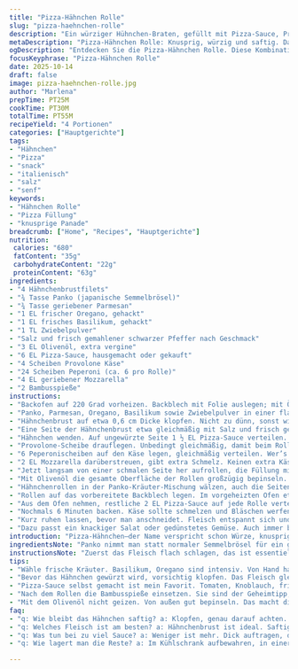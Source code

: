 ```yaml
---
title: "Pizza-Hähnchen Rolle"
slug: "pizza-haehnchen-rolle"
description: "Ein würziger Hühnchen-Braten, gefüllt mit Pizza-Sauce, Provolone, Peperoni und Mozzarella, paniert mit Kräuter-Semmelbröseln. Die Hähnchenbrust wird flach geklopft, gewürzt, sorgfältig gerollt und perfekt gebacken, bis sie außen knusprig und innen saftig ist. Aromatischer Oregano und Basilikum sorgen für italienisches Flair. Etwas abgewandelt mit Panko anstelle der klassischen Semmelbrösel für extra Crunch. Das Gericht eignet sich prima für ein herzhaftes Abendessen, das Eindruck hinterlässt – ohne großen Aufwand. Vitalstoffreich, proteinreich, mit ausgewogenen Fetten und einer durchdachten Zutatenkombination. 45 Minuten Gesamtzeit, 4 Portionen."
metaDescription: "Pizza-Hähnchen Rolle: Knusprig, würzig und saftig. Das perfekte Rezept für ein beeindruckendes Abendessen mit italienischem Flair."
ogDescription: "Entdecken Sie die Pizza-Hähnchen Rolle. Diese Kombination aus knuspriger Panade und saftiger Füllung wird bei Ihren Gästen für Begeisterung sorgen."
focusKeyphrase: "Pizza-Hähnchen Rolle"
date: 2025-10-14
draft: false
image: pizza-haehnchen-rolle.jpg
author: "Marlena"
prepTime: PT25M
cookTime: PT30M
totalTime: PT55M
recipeYield: "4 Portionen"
categories: ["Hauptgerichte"]
tags:
- "Hähnchen"
- "Pizza"
- "snack"
- "italienisch"
- "salz"
- "senf"
keywords:
- "Hähnchen Rolle"
- "Pizza Füllung"
- "knusprige Panade"
breadcrumb: ["Home", "Recipes", "Hauptgerichte"]
nutrition: 
 calories: "680"
 fatContent: "35g"
 carbohydrateContent: "22g"
 proteinContent: "63g"
ingredients:
- "4 Hähnchenbrustfilets"
- "¾ Tasse Panko (japanische Semmelbrösel)"
- "¾ Tasse geriebener Parmesan"
- "1 EL frischer Oregano, gehackt"
- "1 EL frisches Basilikum, gehackt"
- "1 TL Zwiebelpulver"
- "Salz und frisch gemahlener schwarzer Pfeffer nach Geschmack"
- "3 EL Olivenöl, extra vergine"
- "6 EL Pizza-Sauce, hausgemacht oder gekauft"
- "4 Scheiben Provolone Käse"
- "24 Scheiben Peperoni (ca. 6 pro Rolle)"
- "4 EL geriebener Mozzarella"
- "2 Bambusspieße"
instructions:
- "Backofen auf 220 Grad vorheizen. Backblech mit Folie auslegen; mit Öl-Spray einsprühen. So klebt nichts an und die Reinigung geht flott."
- "Panko, Parmesan, Oregano, Basilikum sowie Zwiebelpulver in einer flachen Schale vermischen. Diese Mischung bringt Aroma und Knusprigkeit aufs Hähnchen – mehr Frische, als wenn man nur Semmelbrösel nimmt."
- "Hähnchenbrust auf etwa 0,6 cm Dicke klopfen. Nicht zu dünn, sonst wird’s trocken. Zwischendurch an den Rändern vorsichtig, damit der Saft drinnen bleibt. Mit Küchenpapier trocken tupfen, das verhindert das Schwitzen im Ofen."
- "Eine Seite der Hähnchenbrust etwa gleichmäßig mit Salz und frisch gemahlenem schwarzen Pfeffer bestreuen. Für das richtige Salzmaß lieber vorsichtig, man kann immer nachwürzen."
- "Hähnchen wenden. Auf ungewürzte Seite 1 ½ EL Pizza-Sauce verteilen. Rand freilassen, sonst läuft beim Rollen die Sauce hinaus und macht Backpapier klebrig."
- "Provolone-Scheibe drauflegen. Unbedingt gleichmäßig, damit beim Rollen kein Käse herausquillt – Ärger vermeidbar."
- "6 Peperonischeiben auf den Käse legen, gleichmäßig verteilen. Wer’s etwas schärfer mag, kann hier Chiliflocken ergänzen."
- "2 EL Mozzarella darüberstreuen, gibt extra Schmelz. Keinen extra Käse, sonst wird’s zu fettig. Die Balance ist wichtig, sonst wird’s matschig."
- "Jetzt langsam von einer schmalen Seite her aufrollen, die Füllung mit den Fingern etwas zurückhalten. Der Trick: Nicht zu hektisch, sonst reißt das Fleisch. Zweimal Bambusspieße durchstechen, damit die Rolle hält."
- "Mit Olivenöl die gesamte Oberfläche der Rollen großzügig bepinseln. Das sorgt für eine knusprige goldbraune Kruste."
- "Hähnchenrollen in der Panko-Kräuter-Mischung wälzen, auch die Seiten einreiben. Die Panade hält so besser. Falls Panko knapp, keine Panik: alte Semmelbrösel gehen auch, vielleicht mit geriebenem Hartkäse gemischt."
- "Rollen auf das vorbereitete Backblech legen. Im vorgeheizten Ofen etwa 22 Minuten backen. Beobachten: Wenn die Kruste knusprig braun wird und das Fleisch innen noch leicht saftig wirkt, passt es. Kerntemperatur sollte cirka 73 Grad erreichen, sonst kurz drin lassen."
- "Aus dem Ofen nehmen, restliche 2 EL Pizza-Sauce auf jede Rolle verteilen. Mit restlichem Mozzarella bestreuen und mit je ¼ TL Oregano und Basilikum bestreuen – gibt ein frisches Aroma-Finale."
- "Nochmals 6 Minuten backen. Käse sollte schmelzen und Bläschen werfen. Immer gut: Holzstäbchen herausziehen vor dem Servieren, sonst Unfälle am Tisch."
- "Kurz ruhen lassen, bevor man anschneidet. Fleisch entspannt sich und bleibt saftig, nicht trocken. Schneidet man zu früh an, läuft der Saft beim Aufschneiden raus – Fehlerquellen vermeiden."
- "Dazu passt ein knackiger Salat oder gedünstetes Gemüse. Auch immer beliebt: einfache Knoblauch-Kräuter-Butter als kleiner Dip."
introduction: "Pizza-Hähnchen–der Name verspricht schon Würze, knusprige Panade kombiniert mit saftiger Füllung. Diese Kombination aus italienischen Aromen und gutem Hähnchenfilet lernt man schnell zu schätzen, besonders wenn man eine Idee braucht, die mal anders ist als klassisch gebraten oder paniert. Schon mehrere Varianten in meiner Küche kreiert, die beste Balance aus würzig,warm und saftig gefunden. Würzige Kräuter, viel Käse, intensives Aroma vom Peperoni, dazu das leichte Crunch vom Panko. Wichtig, sich Zeit zu nehmen beim Rollen, sonst verliert man die Füllung oder das Fleisch reißt aus. Bequeme Gerichte sind oft langweilig, hier lieber den kleinen Mehraufwand investieren und Resultat genießen. Ein Gericht, das Gäste auch überrascht, weil Hähnchen eigentlich so simpel sein kann, mit Zutaten aber richtig aufgewertet wird."
ingredientsNote: "Panko nimmt man statt normaler Semmelbrösel für ein größeres, luftiges Knuspererlebnis. Falls kein Panko da ist, normale Semmelbrösel aufrösten und mit etwas Parmesan mischen, die Kruste wird weniger luftig, aber würzig. Statt Provolone geht auch Mozzarella oder ein milder Gouda, wenn man weniger intensiven Geschmack will. Peperoni mit Chorizo oder Salami kann man ersetzen, für weniger Fett und Schärfe eignen sich getrocknete Tomaten oder gehackte Oliven als Füllung. Frische Kräuter immer vor Zubereitung hacken und nicht zu lange stehen lassen, sonst verlieren sie Aroma. Pizza-Sauce selbst gemacht aus Tomaten, Knoblauch und Kräutern, wer Fertigsauce nutzt, auf Qualität achten, da die Sauce stark den Geschmack prägt. Olivenöl für das Einpinseln macht die Kruste goldbraun und schützt vor Austrocknung, andere Öle sind weniger aromatisch, da merkt man den Unterschied."
instructionsNote: "Zuerst das Fleisch flach schlagen, das ist essentiell für gleichmäßiges Garen und für die Rollbarkeit. Wer hier spart, bekommt ungleichmäßig gegartes Hähnchen oder Risse, die Füllung austrägt. Trockentupfen nicht vergessen, feuchte Oberfläche verhindert gute Panade. Würzen erst vor dem Auftragen der Sauce, damit die Gewürze durch das Fleisch ziehen. Die Rolle langsam aufwickeln und mit den Händen die Füllung zurückhalten; das ist etwas Fingerspitzengefühl – Übung macht den Meister. Bambusspieße sind der Trick zum Halten, ohne die Rollen würden sich lösen. Olivenöl nach dem Rollen auftragen bringt Knusprigkeit, bei zu wenig Öl wird die Panade zäh. Beim Backen lieber auf Farbe und Saftigkeit verlassen statt stur Zeit, Ofentemperatur schwankt. Nach dem ersten Backen Sauce und Käse drauf und nochmal kurz rein, damit der Käse schmilzt und die Rolle saftig bleibt – direktes Backen mit dem Käse von Anfang an macht die Panade matschig. Vor dem Anschneiden 5 Minuten ruhen lassen, das macht den Unterschied zwischen trocken und saftig. Falls kein Backpapier oder Folie da ist, gut einfetten und vorsichtig lösen nach dem Backen, pellen lässt sich die Panade sonst schlecht."
tips:
- "Wähle frische Kräuter. Basilikum, Oregano sind intensiv. Von Hand hacken, nicht zu lange stehen lassen. Aroma bleibt erhalten. Wenn älter, weniger intensiv. Auch Basilikumzucker ausprobieren. Finger immer feucht halten, sonst bleiben die Gewürze kleben."
- "Bevor das Hähnchen gewürzt wird, vorsichtig klopfen. Das Fleisch gleichmäßig dünn, etwa 0,6 cm. So gibt’s eine schöne Garung. Bei zu dickem Fleisch kann die Füllung dann austreten. Die Ränder vorsichtig, damit nichts reißt."
- "Pizza-Sauce selbst gemacht ist mein Favorit. Tomaten, Knoblauch, frische Kräuter einfach mixen. Wer Fertigsauce nimmt, sollte auf die Qualität achten. Geschmack prägt das Gericht stark. Zeit investieren, dann erlebt man das Aroma intensiv."
- "Nach dem Rollen die Bambusspieße einsetzen. Sie sind der Geheimtipp, damit alles zusammen hält. Oregano und Basilikum obenauf, das gibt einen tollen Duft. Vor dem Servieren die Spieße wieder herausziehen, weniger Unfälle. Weniger schmeckt vielleicht besser."
- "Mit dem Olivenöl nicht geizen. Von außen gut bepinseln. Das macht die Kruste schön knusprig. Bei zu wenig Öl wird die Panade schleimig. Alternativen: Erdnuss- oder Rapsöl sind neutraler, aber weniger aromatisch am Schluss."
faq:
- "q: Wie bleibt das Hähnchen saftig? a: Klopfen, genau darauf achten. Nervig? Ja, aber wichtig. Würzen erst vor dem Füllen. So bleibt alles innen, nicht austrocknen."
- "q: Welches Fleisch ist am besten? a: Hähnchenbrust ist ideal. Saftig und zart. Bei Bedarf kann auch Putenfleisch verwendet werden. Das hat einen eigenen Geschmack, auch lecker."
- "q: Was tun bei zu viel Sauce? a: Weniger ist mehr. Dick auftragen, den Rand freilassen. Mögliche Alternativen: getrocknete Tomaten in Stücke schneiden. Oder Oliven, das ist weniger feucht."
- "q: Wie lagert man die Reste? a: Im Kühlschrank aufbewahren, in einer luftdichten Box. Kann man auch einfrieren, aber dann verliert der Käse etwas von der Textur. Auf diesen Punkt achten."

---
```

